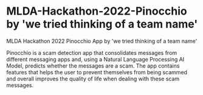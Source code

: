 # MLDA-Hackathon-2022-Pinocchio by 'we tried thinking of a team name'
MLDA Hackathon 2022 Pinocchio App by 'we tried thinking of a team name'

Pinocchio is a scam detection app that consolidates messages from different messaging apps and, using a Natural Language Processing AI Model, predicts whether the messages are a scam. The app contains features that helps the user to prevent themselves from being scammed and overall improves the quality of life when dealing with these scam messages.
